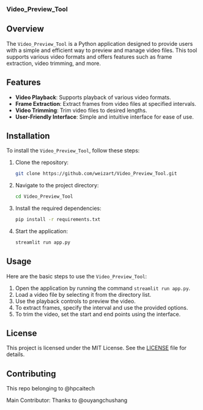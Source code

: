 ### Video_Preview_Tool

## Overview
The `Video_Preview_Tool` is a Python application designed to provide users with a simple and efficient way to preview and manage video files. This tool supports various video formats and offers features such as frame extraction, video trimming, and more.

## Features
- **Video Playback**: Supports playback of various video formats.
- **Frame Extraction**: Extract frames from video files at specified intervals.
- **Video Trimming**: Trim video files to desired lengths.
- **User-Friendly Interface**: Simple and intuitive interface for ease of use.

## Installation
To install the `Video_Preview_Tool`, follow these steps:

1. Clone the repository:
   ```sh
   git clone https://github.com/weizart/Video_Preview_Tool.git
   ```
2. Navigate to the project directory:
   ```sh
   cd Video_Preview_Tool
   ```
3. Install the required dependencies:
   ```sh
   pip install -r requirements.txt
   ```
4. Start the application:
   ```sh
   streamlit run app.py
   ```

## Usage
Here are the basic steps to use the `Video_Preview_Tool`:

1. Open the application by running the command `streamlit run app.py`.
2. Load a video file by selecting it from the directory list.
3. Use the playback controls to preview the video.
4. To extract frames, specify the interval and use the provided options.
5. To trim the video, set the start and end points using the interface.

## License
This project is licensed under the MIT License. See the [LICENSE](LICENSE) file for details.

## Contributing
This repo belonging to @hpcaitech

Main Contributor: Thanks to @ouyangchushang
